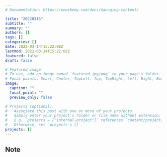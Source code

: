 ```yaml
---
# Documentation: https://wowchemy.com/docs/managing-content/

title: "20220315"
subtitle: ""
summary: ""
authors: []
tags: []
categories: []
date: 2022-03-14T15:22:08Z
lastmod: 2022-03-14T15:22:08Z
featured: false
draft: false

# Featured image
# To use, add an image named `featured.jpg/png` to your page's folder.
# Focal points: Smart, Center, TopLeft, Top, TopRight, Left, Right, BottomLeft, Bottom, BottomRight.
image:
  caption: ""
  focal_point: ""
  preview_only: false

# Projects (optional).
#   Associate this post with one or more of your projects.
#   Simply enter your project's folder or file name without extension.
#   E.g. `projects = ["internal-project"]` references `content/project/deep-learning/index.md`.
#   Otherwise, set `projects = []`.
projects: []
---
```


## Note

